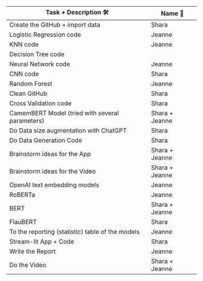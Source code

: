 | Task + Description 🛠️ | Name 👤 |
|-----------------------------|---------|
| Create the GitHub + import data | Shara |
| Logistic Regression code | Jeanne |
| KNN code | Jeanne |
| Decision Tree code | |
| Neural Network code | Jeanne |
| CNN code | Shara |
| Random Forest | Jeanne |
| Clean GitHub | Shara |
| Cross Validation code | Shara |
| CamemBERT Model (tried with several parameters) | Shara + Jeanne |
| Do Data size augmentation with ChatGPT | Shara |
| Do Data Generation Code | Shara |
| Brainstorm ideas for the App | Shara + Jeanne |
| Brainstorm ideas for the Video | Shara + Jeanne |
| OpenAI text embedding models | Jeanne |
| RoBERTa | Jeanne |
| BERT | Shara + Jeanne |
| FlauBERT | Shara |
| To the reporting (statistic) table of the models | Jeanne |
| Stream-lit App + Code | Shara |
| Write the Report | Jeanne |
| Do the Video | Shara + Jeanne |
